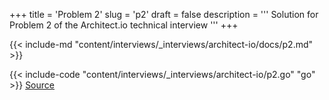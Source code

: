 +++
title = 'Problem 2'
slug = 'p2'
draft = false
description =  '''
Solution for Problem 2 of the Architect.io technical interview
'''
+++

{{< include-md "content/interviews/_interviews/architect-io/docs/p2.md" >}}

{{< include-code "content/interviews/_interviews/architect-io/p2.go" "go" >}}
[Source](https://github.com/grind-rip/interviews/blob/master/architect-io/p2.go)
